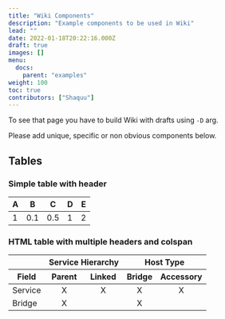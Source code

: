 ```yaml
---
title: "Wiki Components"
description: "Example components to be used in Wiki"
lead: ""
date: 2022-01-18T20:22:16.000Z
draft: true
images: []
menu:
  docs:
    parent: "examples"
weight: 100
toc: true
contributors: ["Shaquu"]
---
```


To see that page you have to build Wiki with drafts using `-D` arg.

Please add unique, specific or non obvious components below.

## Tables

### Simple table with header

| A   | B   | C   | D   | E   |
| --- | --- | --- | --- | --- |
| 1   | 0.1 | 0.5 | 1   | 2   |

### HTML table with multiple headers and colspan

<table>
<thead>
  <tr>
    <th></th>
    <th colspan="2" style="text-align:center;">Service Hierarchy</th>
    <th colspan="2" style="text-align:center;">Host Type</th>
  </tr>
  <tr>
    <th>Field</th>
    <th style="text-align:center;">Parent</th>
    <th style="text-align:center;">Linked</th>
    <th style="text-align:center;">Bridge</th>
    <th style="text-align:center;">Accessory</th>
  </tr>
</thead>
<tbody>
  <tr>
    <td>Service</td>
    <td style="text-align:center;">X</td>
    <td style="text-align:center;">X</td>
    <td style="text-align:center;">X</td>
    <td style="text-align:center;">X</td>
  </tr>
  <tr>
    <td>Bridge</td>
    <td style="text-align:center;">X</td>
    <td style="text-align:center;"></td>
    <td style="text-align:center;">X</td>
    <td style="text-align:center;"></td>
  </tr>
</tbody>
</table>
